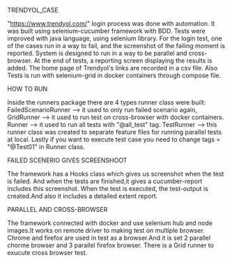 TRENDYOL_CASE

"https://www.trendyol.com/" login process was done with automation.
It was built using selenium-cucumber framework with BDD.
Tests were improved with java language, using selenium library.
For the login test, one of the cases run in a way to fail, 
and the screenshot of the failing moment is reported.
System is designed to run in a way to be parallel and cross-browser.
At the end of tests, a reporting screen displaying the results is added.
The home page of Trendyol's links are recorded in a csv file.
Also Tests is run with selenium-grid in docker containers through compose file.

HOW TO RUN

Inside the runners package there are 4 types runner class were built:
FailedScenarioRunner --> it used to only run failed scenario again,
GridRunner           --> it used to run test on cross-browser with docker containers.
Runner               --> it used to run all tests with "@all_test" tag.
TestRunner           --> this runner class was created to separate feature files for running parallel tests at local.
Lastly if you want to execute test case you need to change tags = "@Test01" in Runner class.


FAILED SCENERIO GIVES SCREENSHOOT

The framework has a Hooks class which gives us screenshot when the test is failed.
And when the tests are finished,it gives a cucumber-report includes this screenshot.
When the test is executed, the test-output is created.And also it includes a detailed extent report.


PARALLEL AND CROSS-BROWSER

The framework connected with docker and use selenium hub and node images.It works on remote driver to making test on multiple browser.
Chrome and firefox are used in test as a browser.And it is set 2 parallel chorme browser and 3 parallel firefox browser.
There is a Grid runner to exucute cross browser test.








